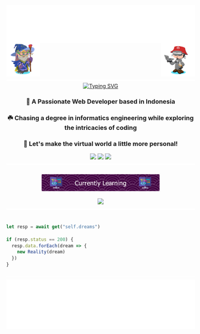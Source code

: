 <div align="center">
  <img align="center" src="text.svg" alt="Welcome To, My Github Profile">
  <img align="right" src="octocat1.png" alt="Avatar Octocat" height="90">
  <img align="left" src="octocat2.png" alt="Avatar Octocat" height="90">
</div>

<div align="center">
 <img src="hr.svg" align="center">
</div>

<div align="center">
<a href="https://git.io/typing-svg"><img src="https://readme-typing-svg.demolab.com?font=Poppins&size=35&pause=1500&color=87B6F7&center=true&vCenter=true&random=false&width=500&height=100&lines=Hi+There!+%F0%9F%91%8B%F0%9F%8F%BB;I'm+Rakha+Djauhari+%F0%9F%8C%8A;Coding+Addict+%E2%98%95;Tech+Enthusiast+%F0%9F%A7%91%F0%9F%8F%BB%E2%80%8D%F0%9F%92%BB" alt="Typing SVG" /></a>
</div>

<h3 align="center">🔖 A Passionate Web Developer based in Indonesia</h3>
<div align="center">
  <h3>☘️ Chasing a degree in informatics engineering while exploring the intricacies of coding</h3>
</div>
<div align="center">
  <h3>🚀 Let's make the virtual world a little more personal!</h3>
  <a href="https://Discordapp.com/users/622601019733573642"><img src="https://img.shields.io/badge/Discord-5865F2?style=for-the-badge&logo=discord&logoColor=white"/></a>
  <a href="https://www.linkedin.com/in/muhammad-rakha-djauhari/"><img src="https://img.shields.io/badge/LinkedIn-0A66C2?style=for-the-badge&logo=linkedin&logoColor=white"/></a>
  <a href="https://www.instagram.com/avergons"><img src="https://img.shields.io/badge/Instagram-E4405F?style=for-the-badge&logo=instagram&logoColor=yellow"/></a>
</div>

<div align="center">
 <img src="hr.svg" align="center">
</div>

</br>

<div align="center">
 <img align="center" src="github-header-image.png" height="50px">
</div>

</br>

<div align="center">
  <img src="https://skillicons.dev/icons?i=html,css,bootstrap,javascript,python,react,nodejs,vuejs,express,mysql,mongodb" />
</div>

<div align="center">
 <img src="hr.svg" align="center">
</div>

</br>

```javascript
let resp = await get("self.dreams")

if (resp.status == 200) {
  resp.data.forEach(dream => {
    new Reality(dream)
  })
}
```
<div align="center">
 <img src="hr.svg" align="center">
</div>

<img src="readmebox-custom.svg" />
